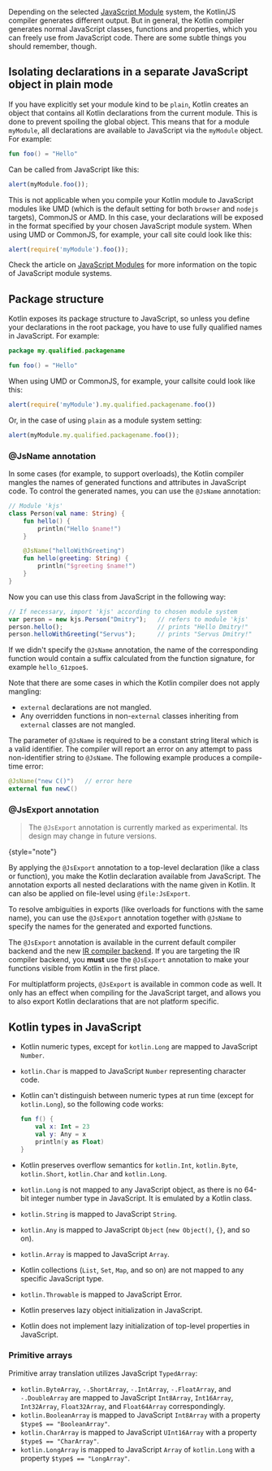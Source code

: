 [//]: # (title: Use Kotlin code from JavaScript)

Depending on the selected [JavaScript Module](js-modules.md) system, the Kotlin/JS compiler generates different output.
But in general, the Kotlin compiler generates normal JavaScript classes, functions and properties, which you can freely
use from JavaScript code. There are some subtle things you should remember, though.

## Isolating declarations in a separate JavaScript object in plain mode 

If you have explicitly set your module kind to be `plain`, Kotlin creates an object that contains all Kotlin declarations
from the current module. This is done to prevent spoiling the global object. This means that for a module `myModule`,
all declarations are available to JavaScript via the `myModule` object. For example:

```kotlin
fun foo() = "Hello"
```

Can be called from JavaScript like this:

```javascript
alert(myModule.foo());
```

This is not applicable when you compile your Kotlin module to JavaScript modules like UMD (which is the default setting
for both `browser` and `nodejs` targets), CommonJS or AMD. In this case, your declarations will be exposed in the format
specified by your chosen JavaScript module system. When using UMD or CommonJS, for example, your call site could look
like this:

```javascript
alert(require('myModule').foo());
```

Check the article on [JavaScript Modules](js-modules.md) for more information on the topic of JavaScript module systems.

## Package structure

Kotlin exposes its package structure to JavaScript, so unless you define your declarations in the root package,
you have to use fully qualified names in JavaScript. For example:

```kotlin
package my.qualified.packagename

fun foo() = "Hello"
```

When using UMD or CommonJS, for example, your callsite could look like this:

```javascript
alert(require('myModule').my.qualified.packagename.foo())
```

Or, in the case of using `plain` as a module system setting:

```javascript
alert(myModule.my.qualified.packagename.foo());
```

### @JsName annotation

In some cases (for example, to support overloads), the Kotlin compiler mangles the names of generated functions and attributes
in JavaScript code. To control the generated names, you can use the `@JsName` annotation:

```kotlin
// Module 'kjs'
class Person(val name: String) {
    fun hello() {
        println("Hello $name!")
    }

    @JsName("helloWithGreeting")
    fun hello(greeting: String) {
        println("$greeting $name!")
    }
}
```

Now you can use this class from JavaScript in the following way:

```javascript
// If necessary, import 'kjs' according to chosen module system
var person = new kjs.Person("Dmitry");   // refers to module 'kjs'
person.hello();                          // prints "Hello Dmitry!"
person.helloWithGreeting("Servus");      // prints "Servus Dmitry!"
```

If we didn't specify the `@JsName` annotation, the name of the corresponding function would contain a suffix
calculated from the function signature, for example `hello_61zpoe$`.

Note that there are some cases in which the Kotlin compiler does not apply mangling:
- `external` declarations are not mangled.
- Any overridden functions in non-`external` classes inheriting from `external` classes are not mangled.

The parameter of `@JsName` is required to be a constant string literal which is a valid identifier.
The compiler will report an error on any attempt to pass non-identifier string to `@JsName`.
The following example produces a compile-time error:

```kotlin
@JsName("new C()")   // error here
external fun newC()
```

### @JsExport annotation

> The `@JsExport` annotation is currently marked as experimental. Its design may change in future versions.
>
{style="note"} 

By applying the `@JsExport` annotation to a top-level declaration (like a class or function), you make the Kotlin
declaration available from JavaScript. The annotation exports all nested declarations with the name given in Kotlin.
It can also be applied on file-level using `@file:JsExport`.

To resolve ambiguities in exports (like overloads for functions with the same name), you can use the `@JsExport`
annotation together with `@JsName` to specify the names for the generated and exported functions.

The `@JsExport` annotation is available in the current default compiler backend and the new [IR compiler backend](js-ir-compiler.md).
If you are targeting the IR compiler backend, you **must** use the `@JsExport` annotation to make your functions visible
from Kotlin in the first place.

For multiplatform projects, `@JsExport` is available in common code as well. It only has an effect when compiling for
the JavaScript target, and allows you to also export Kotlin declarations that are not platform specific.

## Kotlin types in JavaScript

* Kotlin numeric types, except for `kotlin.Long` are mapped to JavaScript `Number`.
* `kotlin.Char` is mapped to JavaScript `Number` representing character code.
* Kotlin can't distinguish between numeric types at run time (except for `kotlin.Long`), so the following code works:
  
  ```kotlin
  fun f() {
      val x: Int = 23
      val y: Any = x
      println(y as Float)
  }
  ```

* Kotlin preserves overflow semantics for `kotlin.Int`, `kotlin.Byte`, `kotlin.Short`, `kotlin.Char` and `kotlin.Long`.
* `kotlin.Long` is not mapped to any JavaScript object, as there is no 64-bit integer number type in JavaScript. It is emulated by a Kotlin class. 
* `kotlin.String` is mapped to JavaScript `String`.
* `kotlin.Any` is mapped to JavaScript `Object` (`new Object()`, `{}`, and so on).
* `kotlin.Array` is mapped to JavaScript `Array`. 
* Kotlin collections (`List`, `Set`, `Map`, and so on) are not mapped to any specific JavaScript type.
* `kotlin.Throwable` is mapped to JavaScript Error.
* Kotlin preserves lazy object initialization in JavaScript.
* Kotlin does not implement lazy initialization of top-level properties in JavaScript.

### Primitive arrays

Primitive array translation utilizes JavaScript `TypedArray`:

* `kotlin.ByteArray`, `-.ShortArray`, `-.IntArray`, `-.FloatArray`, and `-.DoubleArray` are mapped to
   JavaScript `Int8Array`, `Int16Array`, `Int32Array`, `Float32Array`, and `Float64Array` correspondingly.
* `kotlin.BooleanArray` is mapped to JavaScript `Int8Array` with a property `$type$ == "BooleanArray"`.
* `kotlin.CharArray` is mapped to JavaScript `UInt16Array` with a property `$type$ == "CharArray"`.
* `kotlin.LongArray` is mapped to JavaScript `Array` of `kotlin.Long` with a property `$type$ == "LongArray"`.